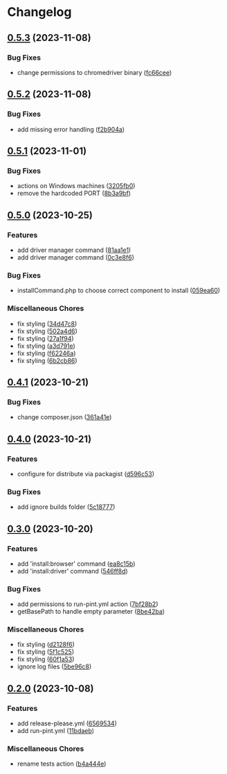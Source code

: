 # Changelog

## [0.5.3](https://github.com/asciito/google-for-testing/compare/v0.5.2...v0.5.3) (2023-11-08)


### Bug Fixes

* change permissions to chromedriver binary ([fc66cee](https://github.com/asciito/google-for-testing/commit/fc66cee4eacb6bca1c77899eec3ae55b0b9dd7d7))

## [0.5.2](https://github.com/asciito/google-for-testing/compare/v0.5.1...v0.5.2) (2023-11-08)


### Bug Fixes

* add missing error handling ([f2b904a](https://github.com/asciito/google-for-testing/commit/f2b904af6af3fa45b797aec290878c73e8a7ccc1))

## [0.5.1](https://github.com/asciito/google-for-testing/compare/v0.5.0...v0.5.1) (2023-11-01)


### Bug Fixes

* actions on Windows machines ([3205fb0](https://github.com/asciito/google-for-testing/commit/3205fb01b5735389a48c31b934f281dbf22b05d5))
* remove the hardcoded PORT ([8b3a9bf](https://github.com/asciito/google-for-testing/commit/8b3a9bf439aa8e03b290bc81dcf7fb770227b703))

## [0.5.0](https://github.com/asciito/google-for-testing/compare/v0.4.1...v0.5.0) (2023-10-25)


### Features

* add driver manager command ([81aa1e1](https://github.com/asciito/google-for-testing/commit/81aa1e17bc43f59af6b0a54a9b22b9aff390c838))
* add driver manager command ([0c3e8f6](https://github.com/asciito/google-for-testing/commit/0c3e8f61c8c9356e2e79c4ea2e1b7d791199974a))


### Bug Fixes

* installCommand.php to choose correct component to install ([059ea60](https://github.com/asciito/google-for-testing/commit/059ea605179afdc86d837d09ce74ce7a249a59cd))


### Miscellaneous Chores

* fix styling ([34d47c8](https://github.com/asciito/google-for-testing/commit/34d47c8a70dfc4034b33a69249ffb8e77d3c47f6))
* fix styling ([502a4d6](https://github.com/asciito/google-for-testing/commit/502a4d62e8c4aced7c726a8e3b53801496b0e588))
* fix styling ([27a1f94](https://github.com/asciito/google-for-testing/commit/27a1f94aa32b3e83f31fe985f47fecc5868f3550))
* fix styling ([a3d791e](https://github.com/asciito/google-for-testing/commit/a3d791ed7795450d395d53c646a96c16400b7227))
* fix styling ([f62246a](https://github.com/asciito/google-for-testing/commit/f62246a4f4b602c210d40a31a8fe832635d19ac2))
* fix styling ([6b2cb86](https://github.com/asciito/google-for-testing/commit/6b2cb86901e3a8f4d385d65a4897326f78894e16))

## [0.4.1](https://github.com/asciito/google-for-testing/compare/v0.4.0...v0.4.1) (2023-10-21)


### Bug Fixes

* change composer.json ([361a41e](https://github.com/asciito/google-for-testing/commit/361a41ee92208043f838d7936eef3aecb655b5e4))

## [0.4.0](https://github.com/asciito/google-for-testing/compare/v0.3.0...v0.4.0) (2023-10-21)


### Features

* configure for distribute via packagist ([d596c53](https://github.com/asciito/google-for-testing/commit/d596c53210dbf2c4b2da2f0d58b98d07fda35db5))


### Bug Fixes

* add ignore builds folder ([5c18777](https://github.com/asciito/google-for-testing/commit/5c187779d9315e0160be98e0c7a9ca02099b17c7))

## [0.3.0](https://github.com/asciito/google-for-testing/compare/v0.2.0...v0.3.0) (2023-10-20)


### Features

* add 'install:browser' command ([ea8c15b](https://github.com/asciito/google-for-testing/commit/ea8c15bdb9ebc15db0e5284e9e7439737a02b4ff))
* add 'install:driver' command ([546ff8d](https://github.com/asciito/google-for-testing/commit/546ff8d8f22aa54678cc1361e9722416fc4de68c))


### Bug Fixes

* add permissions to run-pint.yml action ([7bf28b2](https://github.com/asciito/google-for-testing/commit/7bf28b261aa0279b6d683491272a131d6523444e))
* getBasePath to handle empty parameter ([8be42ba](https://github.com/asciito/google-for-testing/commit/8be42ba6f9b7e55ffa86d24ca0bd87b37efd0a56))


### Miscellaneous Chores

* fix styling ([d2128f6](https://github.com/asciito/google-for-testing/commit/d2128f62ded061ef8e3703568eac4213351446af))
* fix styling ([5f1c525](https://github.com/asciito/google-for-testing/commit/5f1c5251b5b7109b9e9a85e1a54aaa231231be41))
* fix styling ([60f1a53](https://github.com/asciito/google-for-testing/commit/60f1a5302953adf7a5e0859ae070663e084cd65f))
* ignore log files ([5be96c8](https://github.com/asciito/google-for-testing/commit/5be96c86b7da14bd6e7a5fd645b924ceb419e6ec))

## [0.2.0](https://github.com/asciito/google-for-testing/compare/v0.1.0...v0.2.0) (2023-10-08)


### Features

* add release-please.yml ([6569534](https://github.com/asciito/google-for-testing/commit/6569534838aa160eb5374a8e27fdc53ba5003934))
* add run-pint.yml ([11bdaeb](https://github.com/asciito/google-for-testing/commit/11bdaebbec4fa9ece1dbc02d2cdf12f1ff0ca534))


### Miscellaneous Chores

* rename tests action ([b4a444e](https://github.com/asciito/google-for-testing/commit/b4a444e5c3688006c5ad4605ff9a03b5d0b82b21))
